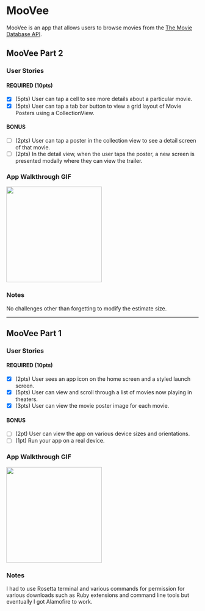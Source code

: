 # MooVee

MooVee is an app that allows users to browse movies from the [The Movie Database API](http://docs.themoviedb.apiary.io/#).

## MooVee Part 2

### User Stories

#### REQUIRED (10pts)
- [x] (5pts) User can tap a cell to see more details about a particular movie.
- [x] (5pts) User can tap a tab bar button to view a grid layout of Movie Posters using a CollectionView.

#### BONUS
- [ ] (2pts) User can tap a poster in the collection view to see a detail screen of that movie.
- [ ] (2pts) In the detail view, when the user taps the poster, a new screen is presented modally where they can view the trailer.

### App Walkthrough GIF

<img src="https://submissions.us-east-1.linodeobjects.com/ios_university/WbwE9GyU.gif" width=250><br>

### Notes
No challenges other than forgetting to modify the estimate size.

---

## MooVee Part 1

### User Stories

#### REQUIRED (10pts)
- [x] (2pts) User sees an app icon on the home screen and a styled launch screen.
- [x] (5pts) User can view and scroll through a list of movies now playing in theaters.
- [x] (3pts) User can view the movie poster image for each movie.

#### BONUS
- [ ] (2pt) User can view the app on various device sizes and orientations.
- [ ] (1pt) Run your app on a real device.

### App Walkthrough GIF

<img src="hhttps://submissions.us-east-1.linodeobjects.com/ios_university/xHeaLGiJ.gif" width=250><br>

### Notes
I had to use Rosetta terminal and various commands for permission for various downloads such as Ruby extensions and command line tools but eventually I got Alamofire to work.

